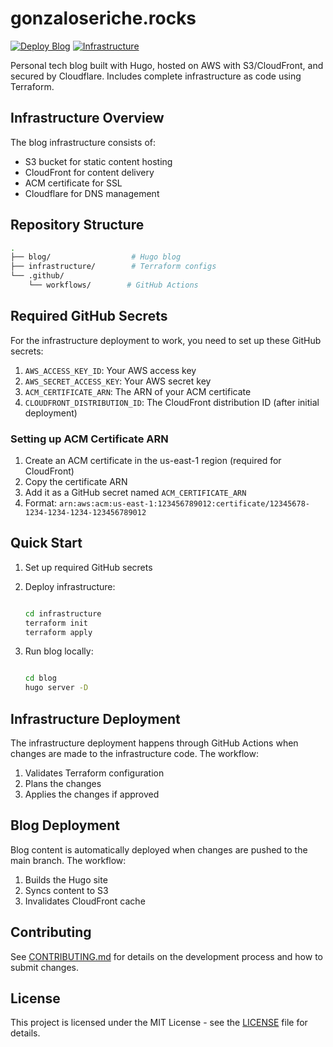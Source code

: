 # gonzaloseriche.rocks

[![Deploy Blog](https://github.com/gseriche/gonzaloseriche.rocks/actions/workflows/deploy.yml/badge.svg)](https://github.com/gseriche/gonzaloseriche.rocks/actions/workflows/deploy.yml)
[![Infrastructure](https://github.com/gseriche/gonzaloseriche.rocks/actions/workflows/terraform.yml/badge.svg)](https://github.com/gseriche/gonzaloseriche.rocks/actions/workflows/terraform.yml)


Personal tech blog built with Hugo, hosted on AWS with S3/CloudFront, and secured by Cloudflare. Includes complete infrastructure as code using Terraform.

## Infrastructure Overview

The blog infrastructure consists of:
- S3 bucket for static content hosting
- CloudFront for content delivery
- ACM certificate for SSL
- Cloudflare for DNS management

## Repository Structure

```bash
.
├── blog/                  # Hugo blog
├── infrastructure/        # Terraform configs
└── .github/
    └── workflows/        # GitHub Actions

```

## Required GitHub Secrets

For the infrastructure deployment to work, you need to set up these GitHub secrets:

1. `AWS_ACCESS_KEY_ID`: Your AWS access key
2. `AWS_SECRET_ACCESS_KEY`: Your AWS secret key
3. `ACM_CERTIFICATE_ARN`: The ARN of your ACM certificate
4. `CLOUDFRONT_DISTRIBUTION_ID`: The CloudFront distribution ID (after initial deployment)

### Setting up ACM Certificate ARN

1. Create an ACM certificate in the us-east-1 region (required for CloudFront)
2. Copy the certificate ARN
3. Add it as a GitHub secret named `ACM_CERTIFICATE_ARN`
4. Format: `arn:aws:acm:us-east-1:123456789012:certificate/12345678-1234-1234-1234-123456789012`

## Quick Start

1. Set up required GitHub secrets
2. Deploy infrastructure:

    ```bash

    cd infrastructure
    terraform init
    terraform apply

    ```

3. Run blog locally:

    ```bash

    cd blog
    hugo server -D
    
    ```

## Infrastructure Deployment

The infrastructure deployment happens through GitHub Actions when changes are made to the infrastructure code. The workflow:
1. Validates Terraform configuration
2. Plans the changes
3. Applies the changes if approved

## Blog Deployment

Blog content is automatically deployed when changes are pushed to the main branch. The workflow:
1. Builds the Hugo site
2. Syncs content to S3
3. Invalidates CloudFront cache

## Contributing

See [CONTRIBUTING.md](CONTRIBUTING.md) for details on the development process and how to submit changes.

## License

This project is licensed under the MIT License - see the [LICENSE](LICENSE) file for details.